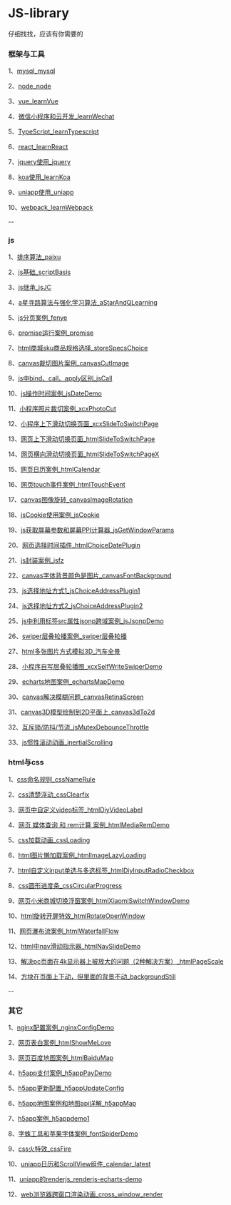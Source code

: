 # JS-library

仔细找找，应该有你需要的

### 框架与工具

1、[mysql_mysql](/mysql)

2、[node_node](/node)

3、[vue_learnVue](/learnVue)

4、[微信小程序和云开发_learnWechat](/learnWechat)

5、[TypeScript_learnTypescript](/learnTypescript)

6、[react_learnReact](/learnReact)

7、[jquery使用_jquery](/jquery)

8、[koa使用_learnKoa](/learnKoa)

9、[uniapp使用_uniapp](/uniapp)

10、[webpack_learnWebpack](/learnWebpack)

--

### js

1、[排序算法_paixu](/paixu)

2、[js基础_scriptBasis](/scriptBasis)

3、[js继承_jsJC](/jsJC)

4、[a星寻路算法与强化学习算法_aStarAndQLearning](/aStarAndQLearning)

5、[js分页案例_fenye](/fenye)

6、[promise运行案例_promise](/promise)

7、[html商城sku商品规格选择_storeSpecsChoice](/storeSpecsChoice)

8、[canvas裁切图片案例_canvasCutImage](/canvasCutImage)

9、[js中bind、call、apply区别_jsCall](/jsCall)

10、[js操作时间案例_jsDateDemo](/jsDateDemo)

11、[小程序照片裁切案例_xcxPhotoCut](/xcxPhotoCut)

12、[小程序上下滑动切换页面_xcxSlideToSwitchPage](/xcxSlideToSwitchPage)

13、[网页上下滑动切换页面_htmlSlideToSwitchPage](/htmlSlideToSwitchPage)

14、[网页横向滑动切换页面_htmlSlideToSwitchPageX](/htmlSlideToSwitchPageX)

15、[网页日历案例_htmlCalendar](/htmlCalendar)

16、[网页touch事件案例_htmlTouchEvent](/htmlTouchEvent)

17、[canvas图像旋转_canvasImageRotation](/canvasImageRotation)

18、[jsCookie使用案例_jsCookie](/jsCookie)

19、[js获取屏幕参数和屏幕PPI计算器_jsGetWindowParams](/jsGetWindowParams)

20、[网页选择时间插件_htmlChoiceDatePlugin](/htmlChoiceDatePlugin)

21、[js封装案例_jsfz](/jsfz)

22、[canvas字体背景颜色是图片_canvasFontBackground](/canvasFontBackground)

23、[js选择地址方式1_jsChoiceAddressPlugin1](/jsChoiceAddressPlugin1)

24、[js选择地址方式2_jsChoiceAddressPlugin2](/jsChoiceAddressPlugin2)

25、[js中利用标签src属性jsonp跨域案例_jsJsonpDemo](/jsJsonpDemo)

26、[swiper层叠轮播案例_swiper层叠轮播](/swiper层叠轮播)

27、[html多张图片方式模拟3D_汽车全景](/汽车全景)

28、[小程序自写层叠轮播图_xcxSelfWriteSwiperDemo](/xcxSelfWriteSwiperDemo)

29、[echarts地图案例_echartsMapDemo](/echartsMapDemo)

30、[canvas解决模糊问题_canvasRetinaScreen](/canvasRetinaScreen)

31、[canvas3D模型绘制到2D平面上_canvas3dTo2d](/canvas3dTo2d)

32、[互斥锁/防抖/节流_jsMutexDebounceThrottle](/jsMutexDebounceThrottle)

33、[js惯性滚动动画_inertialScrolling](/inertialScrolling)

### html与css

1、[css命名规则_cssNameRule](/cssNameRule)

2、[css清楚浮动_cssClearfix](/cssClearfix)

3、[网页中自定义video标签_htmlDiyVideoLabel](/htmlDiyVideoLabel)

4、[网页 媒体查询 和 rem计算 案例_htmlMediaRemDemo](/htmlMediaRemDemo)

5、[css加载动画_cssLoading](/cssLoading)

6、[html图片懒加载案例_htmlImageLazyLoading](/htmlImageLazyLoading)

7、[html自定义input单选与多选标签_htmlDiyInputRadioCheckbox](/htmlDiyInputRadioCheckbox)

8、[css圆形进度条_cssCircularProgress](/cssCircularProgress)

9、[网页小米商城切换浮窗案例_htmlXiaomiSwitchWindowDemo](/htmlXiaomiSwitchWindowDemo)

10、[html旋转开屏特效_htmlRotateOpenWindow](/htmlRotateOpenWindow)

11、[网页瀑布流案例_htmlWaterfallFlow](/htmlWaterfallFlow)

12、[html中nav滑动指示器_htmlNavSlideDemo](/htmlNavSlideDemo)

13、[解决pc页面在4k显示器上被放大的问题（2种解决方案）_htmlPageScale](/htmlPageScale)

14、[方块在页面上下动，但里面的背景不动_backgroundStill](/backgroundStill)

--

### 其它

1、[nginx配置案例_nginxConfigDemo](/nginxConfigDemo)

2、[网页表白案例_htmlShowMeLove](/htmlShowMeLove)

3、[网页百度地图案例_htmlBaiduMap](/htmlBaiduMap)

4、[h5app支付案例_h5appPayDemo](/h5appPayDemo)

5、[h5app更新配置_h5appUpdateConfig](/h5appUpdateConfig)

6、[h5app地图案例和地图api详解_h5appMap](/h5appMap)

7、[h5app案例_h5appdemo1](/h5appdemo1)

8、[字蛛工具和苹果字体案例_fontSpiderDemo](/fontSpiderDemo)

9、[css火特效_cssFire](/cssFire)

10、[uniapp日历和ScrollView组件_calendar_latest](/calendar_latest)

11、[uniapp的renderjs_renderjs-echarts-demo](/renderjs-echarts-demo)

12、[web浏览器跨窗口渲染动画_cross_window_render](/cross_window_render)